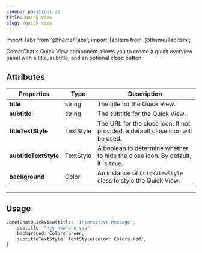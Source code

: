 ```yaml
---
sidebar_position: 21
title: Quick View
slug: /quick-view
---
```


import Tabs from '@theme/Tabs';
import TabItem from '@theme/TabItem';

CometChat's Quick View component allows you to create a quick overview panel with a title, subtitle, and an optional close button.

## Attributes

| Properties | Type | Description | 
| ---- | ---- | ---- | 
| **title** | string | The title for the Quick View. | 
| **subtitle** | string | The subtitle for the Quick View. | 
| **titleTextStyle** | TextStyle | The URL for the close icon. If not provided, a default close icon will be used. | 
| **subtitleTextStyle** | TextStyle | A boolean to determine whether to hide the close icon. By default, it is `true`. | 
| **background** | Color | An instance of `QuickViewStyle` class to style the Quick View. | 

---

## Usage

<Tabs>

<TabItem value="Dart" label="Dart">

```dart
CometChatQuickView(title: 'Interactive Message',
    subtitle: "Hey how are you",
    background: Colors.green,
    subtitleTextStyle: TextStyle(color: Colors.red),
)
```

</TabItem>

</Tabs>


